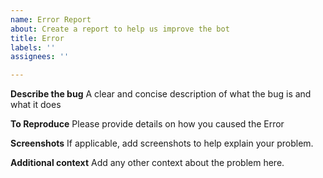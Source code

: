```yaml
---
name: Error Report
about: Create a report to help us improve the bot
title: Error
labels: ''
assignees: ''

---
```


**Describe the bug**
A clear and concise description of what the bug is and what it does

**To Reproduce**
Please provide details on how you caused the Error

**Screenshots**
If applicable, add screenshots to help explain your problem.

**Additional context**
Add any other context about the problem here.
